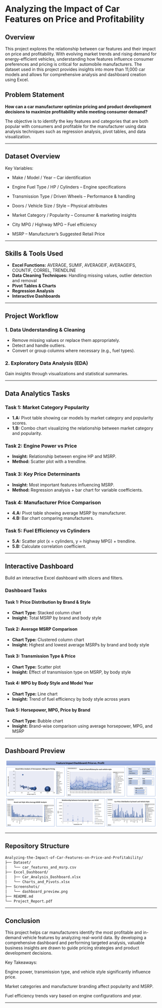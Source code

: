 # Analyzing the Impact of Car Features on Price and Profitability

## Overview
This project explores the relationship between car features and their impact on price and profitability. With evolving market trends and rising demand for energy-efficient vehicles, understanding how features influence consumer preferences and pricing is critical for automobile manufacturers. The dataset used in this project provides insights into more than 11,000 car models and allows for comprehensive analysis and dashboard creation using Excel.

## Problem Statement
**How can a car manufacturer optimize pricing and product development decisions to maximize profitability while meeting consumer demand?**

The objective is to identify the key features and categories that are both popular with consumers and profitable for the manufacturer using data analysis techniques such as regression analysis, pivot tables, and data visualization.

---

## Dataset Overview

Key Variables:
- Make / Model / Year – Car identification

- Engine Fuel Type / HP / Cylinders – Engine specifications

- Transmission Type / Driven Wheels – Performance & handling

- Doors / Vehicle Size / Style – Physical attributes

- Market Category / Popularity – Consumer & marketing insights

- City MPG / Highway MPG – Fuel efficiency

- MSRP – Manufacturer’s Suggested Retail Price
---

## Skills & Tools Used
- **Excel Functions:** AVERAGE, SUMIF, AVERAGEIF, AVERAGEIFS, COUNTIF, CORREL, TRENDLINE
- **Data Cleaning Techniques:** Handling missing values, outlier detection and removal
- **Pivot Tables & Charts**
- **Regression Analysis**
- **Interactive Dashboards**

---

## Project Workflow
### 1. Data Understanding & Cleaning
- Remove missing values or replace them appropriately.
- Detect and handle outliers.
- Convert or group columns where necessary (e.g., fuel types).

### 2. Exploratory Data Analysis (EDA)
Gain insights through visualizations and statistical summaries.

---

## Data Analytics Tasks

### Task 1: Market Category Popularity
- **1.A:** Pivot table showing car models by market category and popularity scores.
- **1.B:** Combo chart visualizing the relationship between market category and popularity.

### Task 2: Engine Power vs Price
- **Insight:** Relationship between engine HP and MSRP.
- **Method:** Scatter plot with a trendline.

### Task 3: Key Price Determinants
- **Insight:** Most important features influencing MSRP.
- **Method:** Regression analysis + bar chart for variable coefficients.

### Task 4: Manufacturer Price Comparison
- **4.A:** Pivot table showing average MSRP by manufacturer.
- **4.B:** Bar chart comparing manufacturers.

### Task 5: Fuel Efficiency vs Cylinders
- **5.A:** Scatter plot (x = cylinders, y = highway MPG) + trendline.
- **5.B:** Calculate correlation coefficient.

---

## Interactive Dashboard
Build an interactive Excel dashboard with slicers and filters.

### Dashboard Tasks

#### Task 1: Price Distribution by Brand & Style
- **Chart Type:** Stacked column chart
- **Insight:** Total MSRP by brand and body style

#### Task 2: Average MSRP Comparison
- **Chart Type:** Clustered column chart
- **Insight:** Highest and lowest average MSRPs by brand and body style

#### Task 3: Transmission Type & Price
- **Chart Type:** Scatter plot
- **Insight:** Effect of transmission type on MSRP, by body style

#### Task 4: MPG by Body Style and Model Year
- **Chart Type:** Line chart
- **Insight:** Trend of fuel efficiency by body style across years

#### Task 5: Horsepower, MPG, Price by Brand
- **Chart Type:** Bubble chart
- **Insight:** Brand-wise comparison using average horsepower, MPG, and MSRP

---

##  Dashboard Preview

![Dashboard](./images/Dashboard.png)

---

## Repository Structure
```
Analyzing-the-Impact-of-Car-Features-on-Price-and-Profitability/
├── Dataset/
│   └── car_features_and_msrp.csv
├── Excel_Dashboard/
│   ├── Car_Analysis_Dashboard.xlsx
│   └── Charts_and_Pivots.xlsx
├── Screenshots/
│   └── dashboard_preview.png
├── README.md
└── Project_Report.pdf
```

---

## Conclusion
This project helps car manufacturers identify the most profitable and in-demand vehicle features by analyzing real-world data. By developing a comprehensive dashboard and performing targeted analysis, valuable business insights are drawn to guide pricing strategies and product development decisions.

Key Takeaways:

Engine power, transmission type, and vehicle style significantly influence price.

Market categories and manufacturer branding affect popularity and MSRP.

Fuel efficiency trends vary based on engine configurations and year.


---


